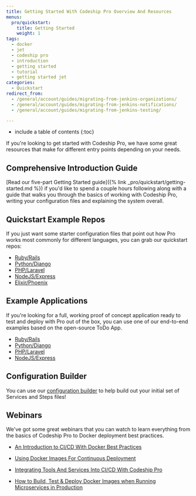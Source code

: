 ```yaml
---
title: Getting Started With Codeship Pro Overview And Resources
menus:
  pro/quickstart:
    title: Getting Started
    weight: 1
tags:
  - docker
  - jet
  - codeship pro
  - introduction
  - getting started
  - tutorial
  - getting started jet
categories:
  - Quickstart
redirect_from:
  - /general/account/guides/migrating-from-jenkins-organizations/
  - /general/account/guides/migrating-from-jenkins-notifications/
  - /general/account/guides/migrating-from-jenkins-testing/

---
```


* include a table of contents
{:toc}

If you're looking to get started with Codeship Pro, we have some great resources that make for different entry points depending on your needs.

## Comprehensive Introduction Guide

[Read our five-part Getting Started guide]({% link _pro/quickstart/getting-started.md %}) if you'd like to spend a couple hours following along with a guide that walks you through the basics of working with Codeship Pro, writing your configuration files and explaining the system overall.

## Quickstart Example Repos

If you just want some starter configuration files that point out how Pro works most commonly for different languages, you can grab our quickstart repos:

- [Ruby/Rails](https://github.com/codeship-library/ruby-rails-quickstart)
- [Python/Django](https://github.com/codeship-library/python-django-quickstart)
- [PHP/Laravel](https://github.com/codeship-library/php-laravel-quickstart)
- [NodeJS/Express](https://github.com/codeship-library/nodejs-express-quickstart)
- [Elixir/Phoenix](https://github.com/codeship-library/elixir-phoenix-quickstart)

## Example Applications

If you're looking for a full, working proof of concept application ready to test and deploy with Pro out of the box, you can use one of our end-to-end examples based on the open-source ToDo App.

- [Ruby/Rails](https://github.com/codeship-library/ruby-rails-todoapp)
- [Python/Django](https://github.com/codeship-library/python-django-todoapp)
- [PHP/Laravel](https://github.com/codeship-library/php-laravel-todoapp)
- [NodeJS/Express](https://github.com/codeship-library/nodejs-express-todoapp)

## Configuration Builder

You can use our [configuration builder](https://configbuilder.codeship.com) to help build out your initial set of Services and Steps files!

## Webinars

We've got some great webinars that you can watch to learn everything from the basics of Codeship Pro to Docker deployment best practices.

- [An Introduction to CI/CD With Docker Best Practices](https://resources.codeship.com/webinars/thank-you-video-an-introduction-to-ci-cd-with-docker-best-practices)

- [Using Docker Images For Continuous Deployment](https://resources.codeship.com/webinars/using-docker-images-for-continuous-deployment)

- [Integrating Tools And Services Into CI/CD With Codeship Pro](https://resources.codeship.com/webinars/integrating-tools-services-into-ci-cd-with-codeship-pro)

- [How to Build, Test & Deploy Docker Images when Running Microservices in Production](https://resources.codeship.com/webinars/build-test-deploy-docker-images-when-running-microservices-in-production)
